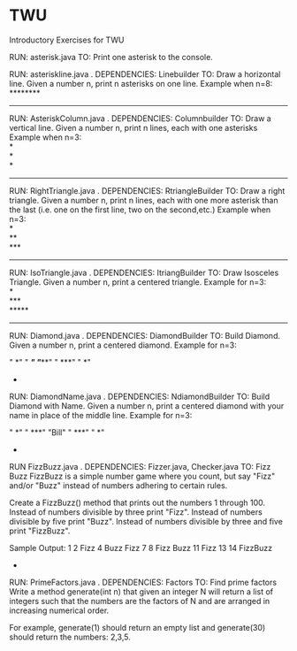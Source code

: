 # TWU
Introductory Exercises for TWU

RUN: asterisk.java
TO: Print one asterisk to the console.


RUN: asteriskline.java . DEPENDENCIES: Linebuilder
TO: Draw a horizontal line. Given a number n, print n asterisks on one line.
Example when n=8:  
&ast;&ast;&ast;&ast;&ast;&ast;&ast;&ast;

*********************

RUN: AsteriskColumn.java .  DEPENDENCIES: Columnbuilder
TO: Draw a vertical line. Given a number n, print n lines, each with one asterisks
Example when n=3:  
&ast;  
&ast;  
&ast;  

******************

RUN: RightTriangle.java .  DEPENDENCIES: RtriangleBuilder
TO: Draw a right triangle. Given a number n, print n lines, each with one more asterisk than the last (i.e. one on the first line, two on the second,etc.) 
Example when n=3:  
&ast;  
&ast;&ast;  
&ast;&ast;&ast;  
 

*************

RUN: IsoTriangle.java .  DEPENDENCIES: ItriangBuilder
TO: Draw Isosceles Triangle. Given a number n, print a centered triangle. Example for n=3:  
  &ast;  
 &ast;&ast;&ast;  
&ast;&ast;&ast;&ast;&ast;   

*************************

RUN: Diamond.java .  DEPENDENCIES: DiamondBuilder
TO: Build Diamond. Given a number n, print a centered diamond. Example for n=3:

"  *"
" ***"
"*****"
" ***"
"  *"

*

RUN: DiamondName.java .  DEPENDENCIES: NdiamondBuilder
TO: Build Diamond with Name. Given a number n, print a centered diamond with your name in place of the middle line. Example for n=3:

"  *"
" ***"
"Bill"
" ***"
"  *"

*

RUN FizzBuzz.java . DEPENDENCIES: Fizzer.java, Checker.java
TO: Fizz Buzz
FizzBuzz is a simple number game where you count, but say "Fizz" and/or "Buzz" instead of numbers adhering to certain rules.

Create a FizzBuzz() method that prints out the numbers 1 through 100.
Instead of numbers divisible by three print "Fizz".
Instead of numbers divisible by five print "Buzz".
Instead of numbers divisible by three and five print "FizzBuzz".

Sample Output:
1
2
Fizz
4
Buzz
Fizz
7
8
Fizz
Buzz
11
Fizz
13
14
FizzBuzz

*

RUN: PrimeFactors.java .  DEPENDENCIES: Factors
TO: Find prime factors
Write a method generate(int n) that given an integer N will return a list of integers such that the numbers are the factors of N and are arranged in increasing numerical order.

For example, generate(1) should return an empty list and generate(30) should return the numbers: 2,3,5.
